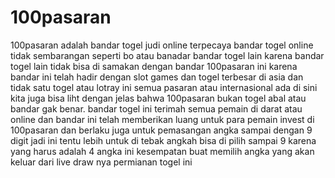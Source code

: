 # 100pasaran
100pasaran adalah bandar togel judi online terpecaya bandar togel online tidak sembarangan seperti bo atau banadar bandar togel lain karena bandar togel lain tidak bisa di samakan dengan bandar 100pasaran ini karena bandar ini telah hadir dengan slot games dan togel terbesar di asia dan tidak satu togel atau lotray ini semua pasaran atau internasional ada di sini kita juga bisa liht dengan jelas bahwa 100pasaran bukan togel abal atau bandar gak benar. bandar togel ini terimah semua pemain di darat atau online dan bandar ini telah memberikan luang untuk para pemain invest di 100pasaran dan berlaku juga untuk pemasangan angka sampai dengan 9 digit jadi ini tentu lebih untuk di tebak angkah bisa di pilih sampai 9 karena yang harus adalah 4 angka ini kesempatan buat memilih angka yang akan keluar dari live draw nya permianan togel ini
